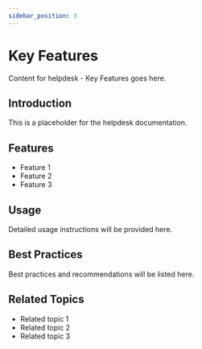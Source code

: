 ```yaml
---
sidebar_position: 3
---
```


# Key Features

Content for helpdesk - Key Features goes here.

## Introduction

This is a placeholder for the helpdesk documentation.

## Features

- Feature 1
- Feature 2
- Feature 3

## Usage

Detailed usage instructions will be provided here.

## Best Practices

Best practices and recommendations will be listed here.

## Related Topics

- Related topic 1
- Related topic 2
- Related topic 3
